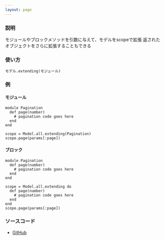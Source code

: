 ```yaml
---
layout: page
---
```

### 説明
モジュールやブロックメソッドを引数に与えて、モデルをscopeで拡張
返されたオブジェクトをさらに拡張することもできる

### 使い方
    モデル.extending(モジュール)

### 例
#### モジュール
    module Pagination
      def page(number)
        # pagination code goes here
      end
    end

    scope = Model.all.extending(Pagination)
    scope.page(params[:page])

#### ブロック
    module Pagination
      def page(number)
        # pagination code goes here
      end
    end

    scope = Model.all.extending do
      def page(number)
        # pagination code goes here
      end
    end
    scope.page(params[:page])

### ソースコード
* [GitHub](https://github.com/rails/rails/blob/f33d52c95217212cbacc8d5e44b5a8e3cdc6f5b3/activerecord/lib/active_record/relation/query_methods.rb#L929)